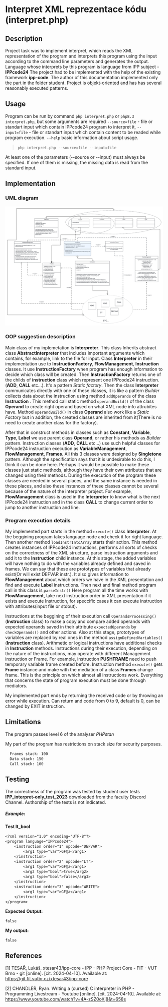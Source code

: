 # Interpret XML reprezentace kódu (interpret.php)
## Description 
Project task was to implement interpret, which reads the XML representation of the program and interprets this program using the input according to the command line parameters and generates the output. Language whose interprets by this program is language from IPP subject - **IPPcode24** The project had to be implemented with the help of the existing framework **ipp-code**. The author of this documentation implemented only the part in the folder student. Project is objekt-oriented and has has several reasonably executed patterns.
## Usage 
Program can be run by command `php interpret.php` or `php8.3 interpret.php`, but some arguments are required `--source=file` - file or standart input which contain IPPcode24 program to interpret it, `--input=file` - file or standart input which contain content to be readed while program execution. `--help` basic information about script usage.
> `php interpret.php --source=file --input=file`

At least one of the parameters (--source or --input) must always be specified. If one of them is missing, the missing data is read from the standard input.
## Implementation 
### UML diagram
![alt UML Diagram](UMLclass.png)
### OOP suggestion description
Main class of my inplemetation is **Interpreter**. This class Inherits abstract class **AbstractInterpreter** that includes important arguments which contains, for example, link to the file for input. Class **Interpreter** in their implementation use to **InstructionFactory**, **FlowManagement**, **Instruction** classes. It use **InstructionFactory** when program has enough information to decide which class will be created. Then **InstructionFactory** returns one of the childs of **instruction** class which represent one IPPcode24 instruction. (**ADD**, **CALL** etc...).  It's a pattern *Static factory*. Then the class **Interpreter** communicates directly with one of these classes, it is like a pattern *Builder* collects data about the instruction using method `addOperands` of the class **Instruction** . This method call static method `operandBuild()` of the class **Operand** to create right operand based on what XML node info attrubites have. Method `operandBuild()` in class **Operand** also work like a *Static Factory* but in addition, the created classes are inherited from it(There is no need to create another class for the factory). 

After that in construct methods in classes such as **Constant**, **Variable**, **Type**, **Label** we use parent class **Operand**, or rather his methods as *Builder* pattern. 
Instruction classes (**ADD**, **CALL** etc...) use such helpful classes for IPPcode24 instruction execution as **VariableManagement**, **FlowManagement**, **Frames**. All this 3 classes were designed by **Singletone** pattern. Although the specification says that it is undesirable to do this, I think it can be done here. Perhaps it would be possible to make these classes just static methods, although they have their own attributes that are changed using their methods. During the execution of the program these classes are needed in several places, and the same instance is needed in these places, and also these instances of these classes cannot be several because of the nature of the interpreter project. For example, **FlowManagement** class is used in the **Interpreter** to know what is the next IPPcode24 instruction and in the class **CALL** to change current order to jump to another instruction and line.

### Program execution details
My implemented part starts in the method `execute()` class **Interpreter**. At the beggining program takes language node and check it for right language. Then another method `loadInstrIntoArray` starts their action. This method creates instances of IPPcode24 instructions, performs all sorts of checks on the correctness of the XML structure, parse instruction arguments and add it to the **Instruction** child instance. At this stage, the added variables will have nothing to do with the variables already defined and saved in frames. We can say that these are prototypes of variables that already exist(Or will exist DEFVAR instr.). It also gives information to **FlowManagement** about which orders we have in the XML presentation and find and execute **Label** instructions. Then next and final method program call in this class is `parseInstr()` Here program all the time works with **FlowManagement**, take next instruction order in XML presentation if it exists and execute Instruction, for speccific cases it can execute instruction with attributes(input file or stdout). 


Instructions at the beggining of their execution call `OperandsProcessing()` (**Instruction** class) to make a copy and compare added operands with expected operands saved in their attribute `expectedOperands` by `checkOperands()` and other actions. Also at this stage, prototypes of variables are replaced by real ones in the method `assignDefinedVariables()`(**Instruction** class). Arithmetic or logical instructions have additional checks in **Instruction** methods. Instructions during their execution, depending on the nature of the instructions, may operate with different Management instruction or Frame. For example, instruction **PUSHFRAME** need to push temporary variable frame created before. Instruction method `execute()` gets **Frame** instance and make with the mediation of a class **Frames** change frame. This is the principle on which almost all instructions work. Everything that concerns the state of program execution must be done through mediators.

My implemented part ends by returning the received code or by throwing an error while execution. Can return and code from 0 to 9, default is 0, can be changed by EXIT instruction.
## Limitations
The program passes level 6 of the analyser *PHPstan*

My part of the program has restrictions on stack size for security purposes.
```
  Frames stack: 100
  Data stack: 150
  Call stack: 100
```
## Testing 
The correctness of the program was tested by student user tests **IPP_interpret-only_test_2023** downloaded from the faculty Discord Channel. Authorship of the tests is not indicated.
##### Example:
**Test lt_bool**
```
<?xml version="1.0" encoding="UTF-8"?>
<program language="IPPcode24">
    <instruction order="1" opcode="DEFVAR">
    	<arg1 type="var">GF@a</arg1>
    </instruction>
    <instruction order="2" opcode="LT">
        <arg1 type="var">GF@a</arg1>
        <arg2 type="bool">true</arg2>
        <arg3 type="bool">false</arg3>
    </instruction>
    <instruction order="3" opcode="WRITE">
        <arg1 type="var">GF@a</arg1>
    </instruction>
</program>
```
**Expected Output:**
```
false
```
**My output:**
```
false
```
## References
[1] TESAŘ, Lukáš. xtesar43/ipp-core - IPP - PHP Project Core - FIT - VUT Brno - git [online]. [cit. 2024-04-10]. Available at: https://git.fit.vutbr.cz/xtesar43/ipp-core

[2] CHANDLER, Ryan. Writing a (cursed) C interpreter in PHP - Programming Livestream - Youtube [online]. [cit. 2024-04-10]. Available at: https://www.youtube.com/watch?v=4A-zSZ0oXj8&t=658s




